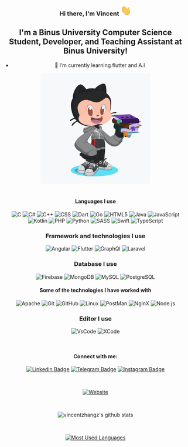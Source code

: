 <div align="center">

### Hi there, I'm Vincent <img src="https://raw.githubusercontent.com/ABSphreak/ABSphreak/master/gifs/Hi.gif" width="30px"></h2>

## I'm a Binus University Computer Science Student, Developer, and Teaching Assistant at Binus University!

- 🌱 I’m currently learning flutter and A.I

<img src="./octocat.png" alt="octocat" height="300">

<br>
<br>

#### Languages I use

![C](https://img.shields.io/badge/-C-303030?style=flat&logo=c)
![C#](https://img.shields.io/badge/-C%23-303030?style=flat&logo=c%20sharp)
![C++](https://img.shields.io/badge/-C++-303030?style=flat&logo=c%2B%2B)
![CSS](https://img.shields.io/badge/-CSS3-303030?style=flat&logo=css3&logoColor=1572B6)
![Dart](https://img.shields.io/badge/-Dart-303030?style=flat&logo=dart)
![Go](https://img.shields.io/badge/-Go-303030?style=flat&logo=go&logoColor=00ADD8)
![HTML5](https://img.shields.io/badge/-HTML5-303030?style=flat&logo=html5)
![Java](https://img.shields.io/badge/-Java-303030?style=flat&logo=java)
![JavaScript](https://img.shields.io/badge/-JavaScript-303030?style=flat&logo=javascript)
![Kotlin](https://img.shields.io/badge/-Kotlin-303030?style=flat&logo=kotlin)
![PHP](https://img.shields.io/badge/-PHP-303030?style=flat&logo=php)
![Python](https://img.shields.io/badge/-Python-303030?style=flat&logo=python)
![SASS](https://img.shields.io/badge/-SASS-303030?style=flat&logo=sass)
![Swift](https://img.shields.io/badge/-Swift-303030?style=flat&logo=swift)
![TypeScript](https://img.shields.io/badge/-TypeScript-303030?style=flat&logo=typescript)

### Framework and technologies I use

![Angular](https://img.shields.io/badge/-Angular-303030?style=flat&logo=angular&logoColor=DD0031)
![Flutter](https://img.shields.io/badge/-Flutter-303030?style=flat&logo=flutter)
![GraphQl](https://img.shields.io/badge/-GraphQL-303030?style=flat&logo=graphql)
![Laravel](https://img.shields.io/badge/-Laravel-303030?style=flat&logo=laravel&logoColor=FF2D20)

### Database I use

![Firebase](https://img.shields.io/badge/-Firebase-303030?style=flat&logo=firebase)
![MongoDB](https://img.shields.io/badge/-MongoDB-303030?style=flat&logo=mongodb)
![MySQL](https://img.shields.io/badge/-MySQL-303030?style=flat&logo=mysql&logoColor=FFFFFF)
![PostgreSQL](https://img.shields.io/badge/-PostgreSQL-303030?style=flat&logo=postgresql&logoColor=336791)

#### Some of the technologies I have worked with

![Apache](https://img.shields.io/badge/-Apache-303030?style=flat&logo=apache&logoColor=D22128)
![Git](https://img.shields.io/badge/-Git-303030?style=flat&logo=git&logoColor=F05032)
![GitHub](https://img.shields.io/badge/-GitHub-303030?style=flat&logo=github&logoColor=ffffff)
![Linux](https://img.shields.io/badge/-Linux-303030?style=flat&logo=linux&logoColor=FCC624)
![PostMan](https://img.shields.io/badge/-PostMan-303030?style=flat&logo=postman&logoColor=FF6C37)
![NginX](https://img.shields.io/badge/-NginX-303030?style=flat&logo=nginx)
![Node.js](https://img.shields.io/badge/-Node.js-303030?style=flat&logo=node.js&logoColor=339933)

### Editor I use

![VsCode](https://img.shields.io/badge/-VSCode-303030?style=flat&logo=visual-studio-code&logoColor=1575F9)
![XCode](https://img.shields.io/badge/-XCode-303030?style=flat&logo=XCode&logoColor=1575F9)

<br>

#### Connect with me:

[![Linkedin Badge](https://img.shields.io/badge/-LinkedIn-0e76a8?style=flat-square&logo=Linkedin&logoColor=white)][linkedin]
[![Telegram Badge](https://img.shields.io/badge/-Facebook-0088cc?style=flat-square&logo=Facebook&logoColor=white)][facebook]
[![Instagram Badge](https://img.shields.io/badge/-Instagram-e4405f?style=flat-square&logo=Instagram&logoColor=white)][instagram]

<br>

[![Website](https://img.shields.io/website?label=vincentzhangz.com&style=for-the-badge&url=https%3A%2F%2Fvincentzhangz.com)][website]

<br>

![vincentzhangz's github stats](https://github-readme-stats.vincentzhangz.vercel.app/api?username=vincentzhangz&theme=graywhite&show_icons=true&include_all_commits=true&count_private=true)

<br>

[![Most Used Languages](https://github-readme-stats.vincentzhangz.vercel.app/api/top-langs/?username=vincentzhangz&layout=compact)](https://github.com/anuraghazra/github-readme-stats)

</div>

[website]: https://vincentzhangz.com
[linkedin]: https://www.linkedin.com/in/vincentzhangz
[facebook]: https://www.facebook.com/vincentzhangzz
[instagram]: https://instagram.com/vincentzhangz
